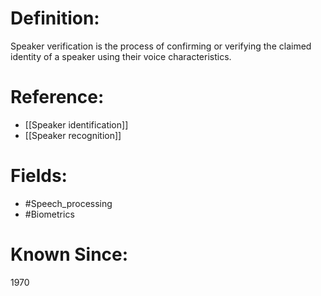 

# Definition:
Speaker verification is the process of confirming or verifying the claimed identity of a speaker using their voice characteristics.

# Reference:
- [[Speaker identification]]
- [[Speaker recognition]]

# Fields: 
- #Speech_processing
- #Biometrics

# Known Since:
1970

